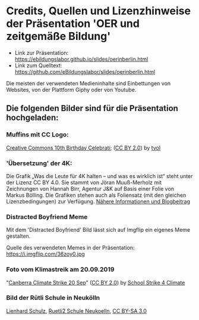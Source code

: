 # Credits, Quellen und Lizenzhinweise der Präsentation 'OER und zeitgemäße Bildung'

* Link zur Präsentation: https://ebildungslabor.github.io/slides/oerinberlin.html
* Link zum Quelltext: https://github.com/eBildungslabor/slides/oerinberlin.html

Die meisten der verwendeten Medieninhalte sind Einbettungen von Websites, von der Plattform Giphy oder von Youtube. 

## Die folgenden Bilder sind für die Präsentation hochgeladen:

### Muffins mit CC Logo:

<a href='https://www.flickr.com/photos/sixteenmilesofstring/8256206923/' target='_blank'>Creative Commons 10th Birthday Celebrati</a>;&nbsp;(<a rel='license' href='https://creativecommons.org/licenses/by/2.0/' target='_blank'>CC BY 2.0</a>)&nbsp;by&nbsp;<a xmlns:cc='http://creativecommons.org/ns#' rel='cc:attributionURL' property='cc:attributionName' href='https://www.flickr.com/people/sixteenmilesofstring/' target='_blank'>tvol</a>

### 'Übersetzung' der 4K:

Die Grafik „Was die Leute für 4K halten – und was es wirklich ist“ steht unter der Lizenz CC BY 4.0. Sie stammt von Jöran Muuß-Merholz mit Zeichnungen von Hannah Birr, Agentur J&K auf Basis einer Folie von Markus Bölling. Die Grafiken stehen auch als Foliensatz (mit den gleichen Lizenzbedingungen) zur Verfügung. [Nähere Informationen und Blogbeitrag](https://www.joeran.de/die-4k-skills-was-meint-kreativitaet-kritisches-denken-kollaboration-kommunikation/)

### Distracted Boyfriend Meme

Mit dem 'Distracted Boyfriend' Bild lässt sich auf Imgflip ein eigenes Meme gestalten. 

Quelle des verwendeten Memes in der Präsentation: 
https://i.imgflip.com/36zoy0.jpg

### Foto vom Klimastreik am 20.09.2019

&quot;<a href='https://www.flickr.com/photos/160136040@N02/48762988006/' target='_blank'>Canberra Climate Strike 20 Sep</a>&quot;&nbsp;(<a rel='license' href='https://creativecommons.org/licenses/by/2.0/' target='_blank'>CC BY 2.0</a>)&nbsp;by&nbsp;<a xmlns:cc='http://creativecommons.org/ns#' rel='cc:attributionURL' property='cc:attributionName' href='https://www.flickr.com/people/160136040@N02/' target='_blank'>School Strike 4 Climate</a>

### Bild der Rütli Schule in Neukölln

<a href="https://commons.wikimedia.org/wiki/User:Lienhard_Schulz">Lienhard Schulz</a>, <a href="https://commons.wikimedia.org/wiki/File:Ruetli2_Schule_Neukoelln.JPG">Ruetli2 Schule Neukoelln</a>, <a href="https://creativecommons.org/licenses/by-sa/3.0/legalcode" rel="license">CC BY-SA 3.0</a> 

### 

